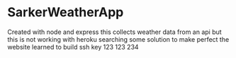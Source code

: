 # SarkerWeatherApp
Created with node and express
this collects weather data from an api but this is not working with heroku
searching some solution to make perfect the website
learned to build ssh key
123
123
234
